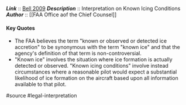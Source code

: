 ***Link***      :: [Bell 2009](https://www.faa.gov/about/office_org/headquarters_offices/agc/practice_areas/regulations/interpretations/Data/interps/2009/Bell-AOPA_2009_Legal_Interpretation.pdf)
***Description***      :: Interpretation on Known Icing Conditions
***Author*** :: [[FAA Office aof the Chief Counsel]]

#### Key Quotes
* The FAA believes the term "known or observed or detected ice accretion" to be synonymous with the term "known ice" and that the agency's definition of that term is non-controversial.
* "Known ice" involves the situation where ice formation is actually detected or observed. "Known icing conditions" involve instead circumstances where a reasonable pilot would expect a substantial likelihood of ice formation on the aircraft based upon all information available to that pilot.

#source #legal-interpretation 
